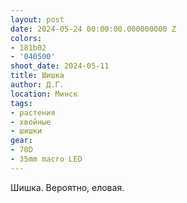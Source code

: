 ```yaml
---
layout: post
date: 2024-05-24 00:00:00.000000000 Z
colors:
- 181b02
- '040500'
shoot_date: 2024-05-11
title: Шишка
author: Д.Г.
location: Минск
tags:
- растения
- хвойные
- шишки
gear:
- 70D
- 35mm macro LED
---
```

Шишка. Вероятно, еловая.

